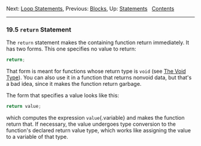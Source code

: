 Next: [Loop Statements](Loop-Statements.md), Previous:
[Blocks](Blocks.md), Up: [Statements](Statements.md)  
[Contents](index.md#SEC_Contents "Table of contents")  

------------------------------------------------------------------------


### 19.5 `return` Statement 


The `return` statement makes the containing function return immediately.
It has two forms. This one specifies no value to return:

``` C
return;
```

That form is meant for functions whose return type is `void` (see [The
Void Type](The-Void-Type.md)). You can also use it in a function that
returns nonvoid data, but that's a bad idea, since it makes the function
return garbage.

The form that specifies a value looks like this:

``` C
return value;
```

which computes the expression `value`{.variable} and makes the function
return that. If necessary, the value undergoes type conversion to the
function's declared return value type, which works like assigning the
value to a variable of that type.
